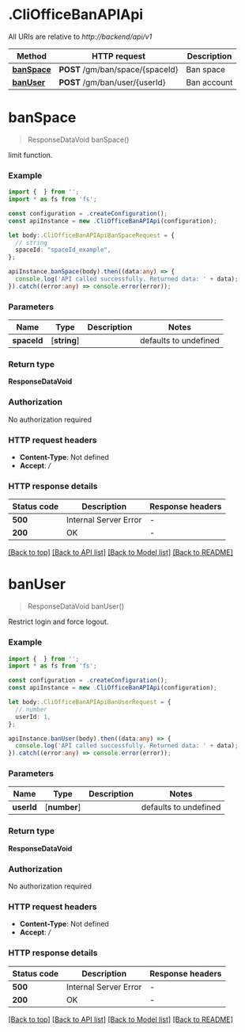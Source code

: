 # .CliOfficeBanAPIApi

All URIs are relative to *http://backend/api/v1*

Method | HTTP request | Description
------------- | ------------- | -------------
[**banSpace**](CliOfficeBanAPIApi.md#banSpace) | **POST** /gm/ban/space/{spaceId} | Ban space
[**banUser**](CliOfficeBanAPIApi.md#banUser) | **POST** /gm/ban/user/{userId} | Ban account


# **banSpace**
> ResponseDataVoid banSpace()

limit function.

### Example


```typescript
import {  } from '';
import * as fs from 'fs';

const configuration = .createConfiguration();
const apiInstance = new .CliOfficeBanAPIApi(configuration);

let body:.CliOfficeBanAPIApiBanSpaceRequest = {
  // string
  spaceId: "spaceId_example",
};

apiInstance.banSpace(body).then((data:any) => {
  console.log('API called successfully. Returned data: ' + data);
}).catch((error:any) => console.error(error));
```


### Parameters

Name | Type | Description  | Notes
------------- | ------------- | ------------- | -------------
 **spaceId** | [**string**] |  | defaults to undefined


### Return type

**ResponseDataVoid**

### Authorization

No authorization required

### HTTP request headers

 - **Content-Type**: Not defined
 - **Accept**: */*


### HTTP response details
| Status code | Description | Response headers |
|-------------|-------------|------------------|
**500** | Internal Server Error |  -  |
**200** | OK |  -  |

[[Back to top]](#) [[Back to API list]](README.md#documentation-for-api-endpoints) [[Back to Model list]](README.md#documentation-for-models) [[Back to README]](README.md)

# **banUser**
> ResponseDataVoid banUser()

Restrict login and force logout.

### Example


```typescript
import {  } from '';
import * as fs from 'fs';

const configuration = .createConfiguration();
const apiInstance = new .CliOfficeBanAPIApi(configuration);

let body:.CliOfficeBanAPIApiBanUserRequest = {
  // number
  userId: 1,
};

apiInstance.banUser(body).then((data:any) => {
  console.log('API called successfully. Returned data: ' + data);
}).catch((error:any) => console.error(error));
```


### Parameters

Name | Type | Description  | Notes
------------- | ------------- | ------------- | -------------
 **userId** | [**number**] |  | defaults to undefined


### Return type

**ResponseDataVoid**

### Authorization

No authorization required

### HTTP request headers

 - **Content-Type**: Not defined
 - **Accept**: */*


### HTTP response details
| Status code | Description | Response headers |
|-------------|-------------|------------------|
**500** | Internal Server Error |  -  |
**200** | OK |  -  |

[[Back to top]](#) [[Back to API list]](README.md#documentation-for-api-endpoints) [[Back to Model list]](README.md#documentation-for-models) [[Back to README]](README.md)


